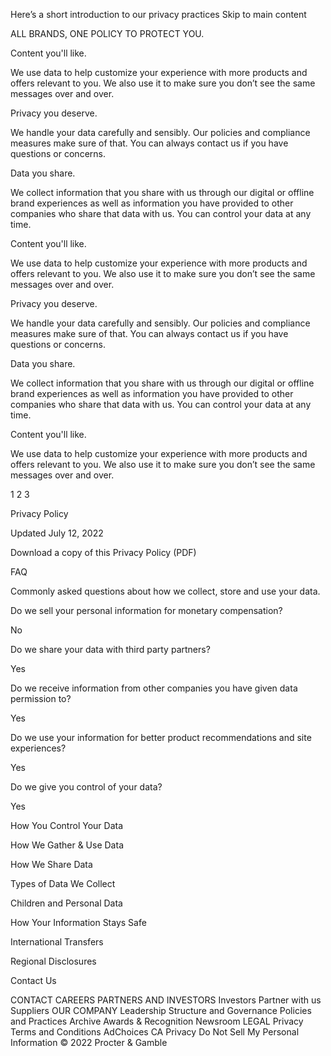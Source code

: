 Here’s a short introduction to our privacy practices
Skip to main content

ALL BRANDS, ONE POLICY TO PROTECT YOU.

Content you'll like.

We use data to help customize your experience with more products and offers relevant to you. We also use it to make sure you don’t see the same messages over and over.

Privacy you deserve.

We handle your data carefully and sensibly. Our policies and compliance measures make sure of that. You can always contact us if you have questions or concerns.

Data you share.

We collect information that you share with us through our digital or offline brand experiences as well as information you have provided to other companies who share that data with us. You can control your data at any time.

Content you'll like.

We use data to help customize your experience with more products and offers relevant to you. We also use it to make sure you don’t see the same messages over and over.

Privacy you deserve.

We handle your data carefully and sensibly. Our policies and compliance measures make sure of that. You can always contact us if you have questions or concerns.

Data you share.

We collect information that you share with us through our digital or offline brand experiences as well as information you have provided to other companies who share that data with us. You can control your data at any time.

Content you'll like.

We use data to help customize your experience with more products and offers relevant to you. We also use it to make sure you don’t see the same messages over and over.

1
2
3

Privacy Policy

Updated July 12, 2022

Download a copy of this Privacy Policy (PDF)

FAQ

Commonly asked questions about how we collect, store and use your data.

Do we sell your personal information for monetary compensation?

No

Do we share your data with third party partners?

Yes

Do we receive information from other companies you have given data permission to?

Yes

Do we use your information for better product recommendations and site experiences?

Yes

Do we give you control of your data?

Yes

How You Control Your Data

How We Gather & Use Data

How We Share Data

Types of Data We Collect

Children and Personal Data

How Your Information Stays Safe

International Transfers

Regional Disclosures

Contact Us

CONTACT
CAREERS
PARTNERS AND INVESTORS
Investors
Partner with us
Suppliers
OUR COMPANY
Leadership
Structure and Governance
Policies and Practices
Archive
Awards & Recognition
Newsroom
LEGAL
Privacy
Terms and Conditions
AdChoices
CA Privacy
Do Not Sell My Personal Information
© 2022 Procter & Gamble